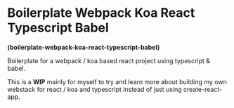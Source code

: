 # Boilerplate Webpack Koa React Typescript Babel

**(boilerplate-webpack-koa-react-typescript-babel)**

Boilerplate for a webpack / koa based react project using typescript & babel.

This is a **WIP** mainly for myself to try and learn more about building my own webstack for react / koa and typescript instead of just using create-react-app.
